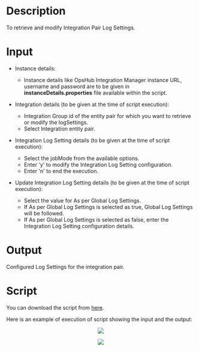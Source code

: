 # Description

To retrieve and modify Integration Pair Log Settings.

# Input

- Instance details:
  - Instance details like OpsHub Integration Manager instance URL, username and password are to be given in **instanceDetails.properties** file available within the script.

- Integration details (to be given at the time of script execution):
  - Integration Group id of the entity pair for which you want to retrieve or modify the logSettings.
  - Select Integration entity pair.

- Integration Log Setting details (to be given at the time of script execution):
  - Select the jobMode from the available options.
  - Enter 'y' to modify the Integration Log Setting configuration.
  - Enter 'n' to end the execution.

- Update Integration Log Setting details (to be given at the time of script execution):
  - Select the value for As per Global Log Settings.
  - If As per Global Log Settings is selected as true, Global Log Settings will be followed.
  - If As per Global Log Settings is selected as false, enter the Integration Log Setting configuration details.

# Output

Configured Log Settings for the integration pair.

# Script

You can download the script from [here](https://opshub.com/ohftp/AdminAPI/retrieveandconfigurelogsetting.zip).

Here is an example of execution of script showing the input and the output:

<p align="center">
  <img src="../../../assets/Admin-API-Rest-7a.png" />
</p>

<p align="center">
  <img src="assets/Admin-API-Rest-7b.png" />
</p>


